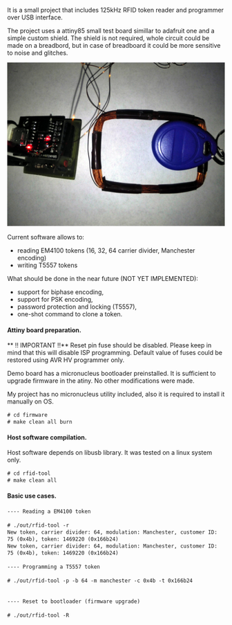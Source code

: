 It is a small project that includes 125kHz RFID token reader and programmer over USB interface.

The project uses a attiny85 small test board simillar to adafruit one and a simple custom shield. The shield is not required, whole circuit could be made on a breadbord, but in case of breadboard it could be more sensitive to noise and glitches.

![Alt text](doc/rfid-reader.jpg)

Current software allows to:
- reading EM4100 tokens (16, 32, 64 carrier divider, Manchester encoding)
- writing T5557 tokens

What should be done in the near future (NOT YET IMPLEMENTED):
- support for biphase encoding,
- support for PSK encoding,
- password protection and locking (T5557),
- one-shot command to clone a token.

#### Attiny board preparation.

** !! IMPORTANT !!** Reset pin fuse should be disabled. Please keep in mind that this will disable ISP programming. Default value of fuses could be restored using AVR HV programmer only.

Demo board has a micronucleus bootloader preinstalled. It is sufficient to upgrade firmware in the atiny. No other modifications were made.

My project has no micronucleus utility included, also it is required to install it manually on OS.

```console
# cd firmware
# make clean all burn
```

#### Host software compilation.

Host software depends on libusb library. It was tested on a linux system only.

```console
# cd rfid-tool
# make clean all
```

#### Basic use cases.

```console
---- Reading a EM4100 token

# ./out/rfid-tool -r
New token, carrier divider: 64, modulation: Manchester, customer ID: 75 (0x4b), token: 1469220 (0x166b24)
New token, carrier divider: 64, modulation: Manchester, customer ID: 75 (0x4b), token: 1469220 (0x166b24)

---- Programming a T5557 token

# ./out/rfid-tool -p -b 64 -m manchester -c 0x4b -t 0x166b24


---- Reset to bootloader (firmware upgrade)

# ./out/rfid-tool -R
```
